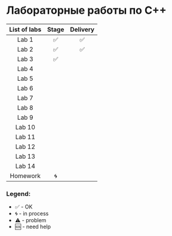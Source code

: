 # Лабораторные работы по С++
| List of labs | Stage | Delivery |
| :----------: | :------: | :-----: |
| Lab 1 | :white_check_mark: | :white_check_mark: |
| Lab 2 | :white_check_mark: | :white_check_mark: |
| Lab 3 | :white_check_mark: |  |
| Lab 4 |  |  |
| Lab 5 |  |  |
| Lab 6 |  |  |
| Lab 7 |  |  |
| Lab 8 |  |  |
| Lab 9 |  |  |
| Lab 10 |  |  |
| Lab 11 |  |  |
| Lab 12 |  |  |
| Lab 13 |  |  |
| Lab 14 |  |  |
| Homework | :cyclone: |  |

### Legend:
* :white_check_mark: - OK
* :cyclone: - in process
* :warning: - problem
* :sos: - need help
